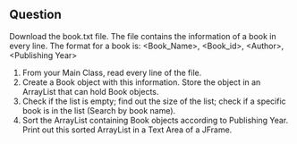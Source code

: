 ## Question

Download the book.txt file. The file contains the information of a book in every line. 
The format for a book is: <Book_Name>, <Book_id>, <Author\>,<Publishing Year\>
  
 1. From your Main Class, read every line of the file.
 2. Create a Book object with this information. Store the object in an ArrayList that can hold Book objects.
 3. Check if the list is empty; find out the size of the list; check if a specific book is in the list (Search by book name).
 4. Sort the ArrayList containing Book objects according to Publishing Year. Print out this sorted ArrayList in a Text Area of a JFrame.

